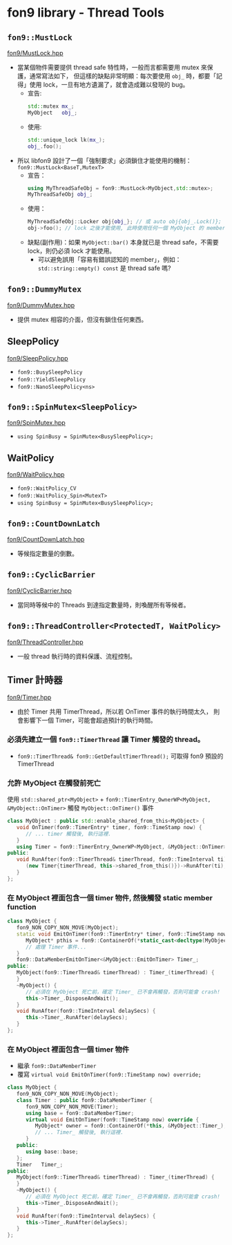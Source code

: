 ﻿# fon9 library - Thread Tools

## `fon9::MustLock`
[fon9/MustLock.hpp](../fon9/MustLock.hpp)
* 當某個物件需要提供 thread safe 特性時，一般而言都需要用 mutex 來保護，通常寫法如下，
  但這樣的缺點非常明顯：每次要使用 `obj_` 時，都要「記得」使用 lock，一旦有地方遺漏了，就會造成難以發現的 bug。
  * 宣告:
    ```c++
    std::mutex mx_;
    MyObject   obj_;
    ```
  * 使用:
    ```c++
    std::unique_lock lk(mx_);
    obj_.foo();
    ```
* 所以 libfon9 設計了一個「強制要求」必須鎖住才能使用的機制：  
  `fon9::MustLock<BaseT,MutexT>`
  * 宣告：
    ```c++
    using MyThreadSafeObj = fon9::MustLock<MyObject,std::mutex>;
    MyThreadSafeObj obj_;
    ```
  * 使用：
    ```c++
    MyThreadSafeObj::Locker obj{obj_}; // 或 auto obj{obj_.Lock()};
    obj->foo(); // lock 之後才能使用, 此時使用任何一個 MyObject 的 member 都是 thread safe.
    ```
  * 缺點(副作用)：如果 `MyObject::bar()` 本身就已是 thread safe，不需要 lock，則仍必須 lock 才能使用。
    * 可以避免誤用「容易有錯誤認知的 member」，例如： `std::string::empty() const` 是 thread safe 嗎?
  
## `fon9::DummyMutex`
[fon9/DummyMutex.hpp](../fon9/DummyMutex.hpp)
* 提供 mutex 相容的介面，但沒有鎖住任何東西。

## SleepPolicy
[fon9/SleepPolicy.hpp](../fon9/SleepPolicy.hpp)
* `fon9::BusySleepPolicy`
* `fon9::YieldSleepPolicy`
* `fon9::NanoSleepPolicy<ns>`

## `fon9::SpinMutex<SleepPolicy>`
[fon9/SpinMutex.hpp](../fon9/SpinMutex.hpp)
* `using SpinBusy = SpinMutex<BusySleepPolicy>;`

## WaitPolicy
[fon9/WaitPolicy.hpp](../fon9/WaitPolicy.hpp)
* `fon9::WaitPolicy_CV`
* `fon9::WaitPolicy_Spin<MutexT>`
* `using SpinBusy = SpinMutex<BusySleepPolicy>;`

## `fon9::CountDownLatch`
[fon9/CountDownLatch.hpp](../fon9/CountDownLatch.hpp)
* 等候指定數量的倒數。

## `fon9::CyclicBarrier`
[fon9/CyclicBarrier.hpp](../fon9/CyclicBarrier.hpp)
* 當同時等候中的 Threads 到達指定數量時，則喚醒所有等候者。

## `fon9::ThreadController<ProtectedT, WaitPolicy>`
[fon9/ThreadController.hpp](../fon9/ThreadController.hpp)
* 一般 thread 執行時的資料保護、流程控制。

## Timer 計時器
[fon9/Timer.hpp](../fon9/Timer.hpp)
* 由於 Timer 共用 TimerThread，所以若 OnTimer 事件的執行時間太久，
  則會影響下一個 Timer，可能會超過預計的執行時間。
### 必須先建立一個 `fon9::TimerThread` 讓 Timer 觸發的 thread。
* `fon9::TimerThread& fon9::GetDefaultTimerThread();` 可取得 fon9 預設的 TimerThread
### 允許 MyObject 在觸發前死亡
使用 `std::shared_ptr<MyObject>` + `fon9::TimerEntry_OwnerWP<MyObject, &MyObject::OnTimer>`
觸發 `MyObject::OnTimer()` 事件
```c++
class MyObject : public std::enable_shared_from_this<MyObject> {
   void OnTimer(fon9::TimerEntry* timer, fon9::TimeStamp now) {
      // ... timer 觸發後, 執行這裡.
   }
   using Timer = fon9::TimerEntry_OwnerWP<MyObject, &MyObject::OnTimer>;
public:
   void RunAfter(fon9::TimerThread& timerThread, fon9::TimeInterval ti) {
      (new Timer{timerThread, this->shared_from_this()})->RunAfter(ti);
   }
};
```
### 在 MyObject 裡面包含一個 timer 物件, 然後觸發 static member function
```c++
class MyObject {
   fon9_NON_COPY_NON_MOVE(MyObject);
   static void EmitOnTimer(fon9::TimerEntry* timer, fon9::TimeStamp now) {
      MyObject* pthis = fon9::ContainerOf(*static_cast<decltype(MyObject::Timer_)*>(timer), &MyObject::Timer_);
      // 處理 Timer 事件...
   }
   fon9::DataMemberEmitOnTimer<&MyObject::EmitOnTimer> Timer_;
public:
   MyObject(fon9::TimerThread& timerThread) : Timer_(timerThread) {
   }
   ~MyObject() {
      // 必須在 MyObject 死亡前，確定 Timer_ 已不會再觸發，否則可能會 crash!
      this->Timer_.DisposeAndWait();
   }
   void RunAfter(fon9::TimeInterval delaySecs) {
      this->Timer_.RunAfter(delaySecs);
   }
};
```
### 在 MyObject 裡面包含一個 timer 物件
* 繼承 `fon9::DataMemberTimer`
* 覆寫 `virtual void EmitOnTimer(fon9::TimeStamp now) override;`
```c++
class MyObject {
   fon9_NON_COPY_NON_MOVE(MyObject);
   class Timer : public fon9::DataMemberTimer {
      fon9_NON_COPY_NON_MOVE(Timer);
      using base = fon9::DataMemberTimer;
      virtual void EmitOnTimer(fon9::TimeStamp now) override {
         MyObject* owner = fon9::ContainerOf(*this, &MyObject::Timer_);
         // ... Timer_ 觸發後, 執行這裡.
      }
   public:
      using base::base;
   };
   Timer   Timer_;
public:
   MyObject(fon9::TimerThread& timerThread) : Timer_(timerThread) {
   }
   ~MyObject() {
      // 必須在 MyObject 死亡前，確定 Timer_ 已不會再觸發，否則可能會 crash!
      this->Timer_.DisposeAndWait();
   }
   void RunAfter(fon9::TimeInterval delaySecs) {
      this->Timer_.RunAfter(delaySecs);
   }
};
```
